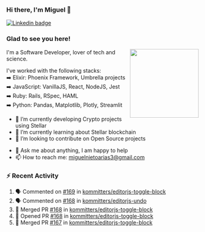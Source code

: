 ### Hi there, I'm Miguel 👋

<a href="https://linkedin.com/in/miguelnietoa/" target="_blank" rel="noopener noreferrer">
  <img src="https://img.shields.io/badge/-LinkedIn-0e76a8?style=flat-square&logo=Linkedin&logoColor=white" alt="Linkedin badge">
</a>
<!-- [![Website Badge](https://img.shields.io/badge/Website-3b5998?style=flat-square&logo=google-chrome&logoColor=white)](#notavailablenow#) 

<img src="https://i.imgur.com/tbrLrt5.gif" width=400 alt="Coding GIF" align="right"/>
-->


### Glad to see you here!
<a href="https://github.com/miguelnietoa"><img src="https://github-readme-stats.vercel.app/api?username=miguelnietoa&show_icons=true&hide_border=true&count_private=true&include_all_commits=true&theme=tokyonight" height="180em" align="right"/></a>
I'm a Software Developer, lover of tech and science. 

I've worked with the following stacks:\
➡️ Elixir: Phoenix Framework, Umbrella projects\
➡️ JavaScript: VanillaJS, React, NodeJS, Jest\
➡️ Ruby: Rails, RSpec, HAML\
➡️ Python: Pandas, Matplotlib, Plotly, Streamlit

- 🔭 I’m currently developing Crypto projects using Stellar
- 🌱 I’m currently learning about Stellar blockchain
- 👯 I’m looking to contribute on Open Source projects
<!-- 
- 😄 I just finished a Machine Learning course! 
- 🤔 I’m looking for help with ...
-->
- 💬 Ask me about anything, I am happy to help
- 📫 How to reach me: miguelnietoarias3@gmail.com

### ⚡ Recent Activity

<!--START_SECTION:activity-->
1. 🗣 Commented on [#169](https://github.com/kommitters/editorjs-toggle-block/issues/169) in [kommitters/editorjs-toggle-block](https://github.com/kommitters/editorjs-toggle-block)
2. 🗣 Commented on [#168](https://github.com/kommitters/editorjs-undo/issues/168) in [kommitters/editorjs-undo](https://github.com/kommitters/editorjs-undo)
3. 🎉 Merged PR [#168](https://github.com/kommitters/editorjs-toggle-block/pull/168) in [kommitters/editorjs-toggle-block](https://github.com/kommitters/editorjs-toggle-block)
4. 💪 Opened PR [#168](https://github.com/kommitters/editorjs-toggle-block/pull/168) in [kommitters/editorjs-toggle-block](https://github.com/kommitters/editorjs-toggle-block)
5. 🎉 Merged PR [#167](https://github.com/kommitters/editorjs-toggle-block/pull/167) in [kommitters/editorjs-toggle-block](https://github.com/kommitters/editorjs-toggle-block)
<!--END_SECTION:activity-->
